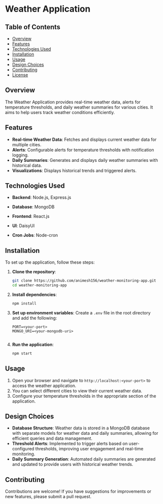
# Weather Application

## Table of Contents
- [Overview](#overview)
- [Features](#features)
- [Technologies Used](#technologies-used)
- [Installation](#installation)
- [Usage](#usage)
- [Design Choices](#design-choices)
- [Contributing](#contributing)
- [License](#license)

## Overview
The Weather Application provides real-time weather data, alerts for temperature thresholds, and daily weather summaries for various cities. It aims to help users track weather conditions efficiently.

## Features
- **Real-time Weather Data**: Fetches and displays current weather data for multiple cities.
- **Alerts**: Configurable alerts for temperature thresholds with notification logging.
- **Daily Summaries**: Generates and displays daily weather summaries with historical data.
- **Visualizations**: Displays historical trends and triggered alerts.

## Technologies Used
- **Backend**: Node.js, Express.js
- **Database**: MongoDB
- **Frontend**: React.js
- **UI**: DaisyUI

- **Cron Jobs**: Node-cron

## Installation
To set up the application, follow these steps:

1. **Clone the repository**:
   ```bash
   git clone https://github.com/animesh156/weather-monitoring-app.git
   cd weather-monitoring-app
   ```

2. **Install dependencies**:
   ```bash
   npm install
   ```

3. **Set up environment variables**:
   Create a `.env` file in the root directory and add the following:
   ```plaintext
   PORT=<your-port>
   MONGO_URI=<your-mongodb-uri>
  
   ```

4. **Run the application**:
   ```bash
   npm start
   ```

## Usage
1. Open your browser and navigate to `http://localhost:<your-port>` to access the weather application.
2. You can select different cities to view their current weather data.
3. Configure your temperature thresholds in the appropriate section of the application.

## Design Choices
- **Database Structure**: Weather data is stored in a MongoDB database with separate models for weather data and daily summaries, allowing for efficient queries and data management.
- **Threshold Alerts**: Implemented to trigger alerts based on user-configured thresholds, improving user engagement and real-time monitoring.
- **Daily Summary Generation**: Automated daily summaries are generated and updated to provide users with historical weather trends.

## Contributing
Contributions are welcome! If you have suggestions for improvements or new features, please submit a pull request.


